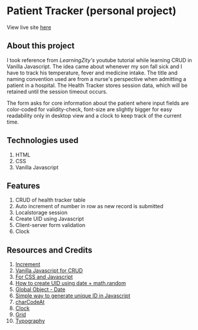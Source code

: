 # Patient Tracker (personal project)

View live site [here](https://patient-tracker-site.netlify.app/)

## About this project

I took reference from _LearningZity's_ youtube tutorial while learning CRUD in Vanilla Javascript. The idea came about whenever my son fall sick and I have to track his temperature, fever and medicine intake. The title and naming convention used are from a nurse's perspective when admitting a patient in a hospital. The Health Tracker stores session data, which will be retained until the session timeout occurs.

The form asks for core information about the patient where input fields are color-coded for validity-check, font-size are slightly bigger for easy readability only in desktop view and a clock to keep track of the current time.

## Technologies used

1. HTML
2. CSS
3. Vanilla Javascript

## Features

1. CRUD of health tracker table
2. Auto increment of number in row as new record is submitted
3. Localstorage session
4. Create UID using Javascript
5. Client-server form validation
6. Clock

## Resources and Credits

1. [Increment](http://jsfiddle.net/weERF/)
2. [Vanilla Javascript for CRUD](https://www.youtube.com/watch?v=MKD0Vsu0Ikw&t=1223s)
3. [For CSS and Javascript](https://www.w3schools.com/)
4. [How to create UID using date + math.random](https://stackoverflow.com/questions/8012002/create-a-unique-number-with-javascript-time)
5. [Global Object - Date](https://developer.mozilla.org/en-US/docs/Web/JavaScript/Reference/Global_Objects/Date)
6. [Simple way to generate unique ID in Javascript](https://paulius-repsys.medium.com/simplest-possible-way-to-generate-unique-id-in-javascript-a0d7566f3b0c)
7. [charCodeAt](https://www.w3schools.com/jsref/jsref_charcodeat.asp)
8. [Clock](https://flexiple.com/javascript/javascript-clock/)
9. [Grid](https://www.w3schools.com/css/css_grid_item.asp)
10. [Typography](https://blog.prototypr.io/8-rules-for-perfect-typography-in-ui-21b37f6f23ce)
